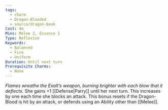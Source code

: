 ```yaml
---
tags:
  - charm
  - Dragon-Blooded
  - source/dragon-book
Cost: 4m
Mins: Melee 2, Essence 1
Type: Reflexive
Keywords:
  - Balanced
  - Fire
  - Uniform
Duration: Until next turn
Prerequisite Charms:
  - None
---
```

*Flames wreathe the Exalt’s weapon, burning brighter with each blow that it deflects.*
She gains +1 [[Defense|Parry]] until her next turn. This increases by one each time she blocks an attack. This bonus resets if the Dragon-Blood is hit by an attack, or defends using an Ability other than [[Melee]].